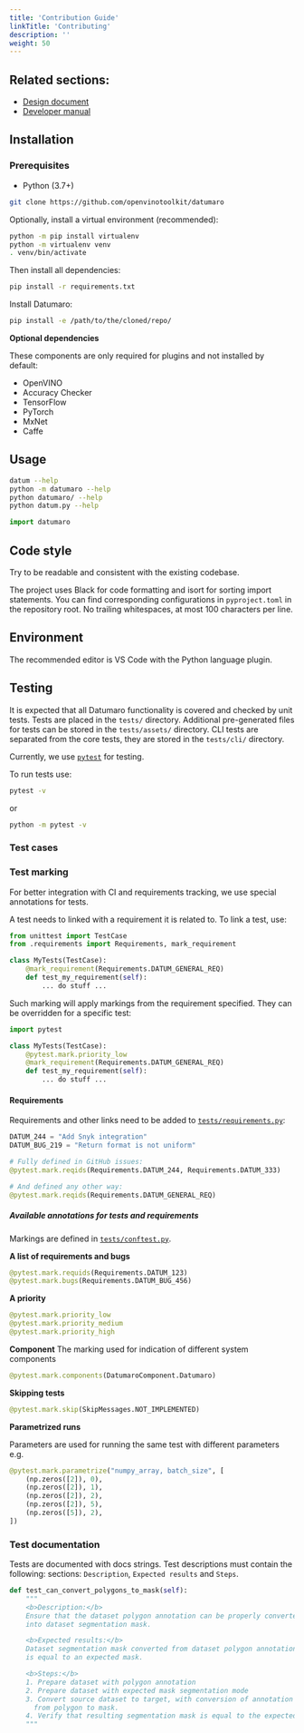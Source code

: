 ```yaml
---
title: 'Contribution Guide'
linkTitle: 'Contributing'
description: ''
weight: 50
---
```


## Related sections:

- [Design document](/docs/design/)
- [Developer manual](/docs/developer_manual/)

## Installation

### Prerequisites

- Python (3.7+)

``` bash
git clone https://github.com/openvinotoolkit/datumaro
```

Optionally, install a virtual environment (recommended):

``` bash
python -m pip install virtualenv
python -m virtualenv venv
. venv/bin/activate
```

Then install all dependencies:

``` bash
pip install -r requirements.txt
```

Install Datumaro:
``` bash
pip install -e /path/to/the/cloned/repo/
```

**Optional dependencies**

These components are only required for plugins and not installed by default:

- OpenVINO
- Accuracy Checker
- TensorFlow
- PyTorch
- MxNet
- Caffe

## Usage

``` bash
datum --help
python -m datumaro --help
python datumaro/ --help
python datum.py --help
```

``` python
import datumaro
```

## Code style

Try to be readable and consistent with the existing codebase.

The project uses Black for code formatting and isort for sorting import statements.
You can find corresponding configurations in `pyproject.toml` in the repository root.
No trailing whitespaces, at most 100 characters per line.

## Environment

The recommended editor is VS Code with the Python language plugin.

## Testing <a id="testing"></a>

It is expected that all Datumaro functionality is covered and checked by
unit tests. Tests are placed in the `tests/` directory. Additional
pre-generated files for tests can be stored in the `tests/assets/` directory.
CLI tests are separated from the core tests, they are stored in the
`tests/cli/` directory.

Currently, we use [`pytest`](https://docs.pytest.org/) for testing.

To run tests use:

``` bash
pytest -v
```
or
``` bash
python -m pytest -v
```

### Test cases <a id="Test_case_description"></a>

### Test marking <a id="Test_marking"></a>

For better integration with CI and requirements tracking,
we use special annotations for tests.

A test needs to linked with a requirement it is related to. To link a
test, use:

```python
from unittest import TestCase
from .requirements import Requirements, mark_requirement

class MyTests(TestCase):
    @mark_requirement(Requirements.DATUM_GENERAL_REQ)
    def test_my_requirement(self):
        ... do stuff ...
```

Such marking will apply markings from the requirement specified.
They can be overridden for a specific test:

```python
import pytest

class MyTests(TestCase):
    @pytest.mark.priority_low
    @mark_requirement(Requirements.DATUM_GENERAL_REQ)
    def test_my_requirement(self):
        ... do stuff ...
```

#### Requirements <a id="Requirements"></a>

Requirements and other links need to be added to [`tests/requirements.py`](https://github.com/openvinotoolkit/datumaro/tree/develop/tests/requirements.py):

```python
DATUM_244 = "Add Snyk integration"
DATUM_BUG_219 = "Return format is not uniform"
```

```python
# Fully defined in GitHub issues:
@pytest.mark.reqids(Requirements.DATUM_244, Requirements.DATUM_333)

# And defined any other way:
@pytest.mark.reqids(Requirements.DATUM_GENERAL_REQ)
```


##### Available annotations for tests and requirements

Markings are defined in [`tests/conftest.py`](https://github.com/openvinotoolkit/datumaro/tree/develop/tests/conftest.py).

**A list of requirements and bugs**
```python
@pytest.mark.requids(Requirements.DATUM_123)
@pytest.mark.bugs(Requirements.DATUM_BUG_456)
```

**A priority**
```python
@pytest.mark.priority_low
@pytest.mark.priority_medium
@pytest.mark.priority_high
```

**Component**
The marking used for indication of different system components

```python
@pytest.mark.components(DatumaroComponent.Datumaro)
```

**Skipping tests**

```python
@pytest.mark.skip(SkipMessages.NOT_IMPLEMENTED)
```

**Parametrized runs**

Parameters are used for running the same test with different parameters e.g.

```python
@pytest.mark.parametrize("numpy_array, batch_size", [
    (np.zeros([2]), 0),
    (np.zeros([2]), 1),
    (np.zeros([2]), 2),
    (np.zeros([2]), 5),
    (np.zeros([5]), 2),
])
```

### Test documentation <a id="TestDoc"></a>

Tests are documented with docs strings. Test descriptions must contain
the following: sections: `Description`, `Expected results` and `Steps`.

```python
def test_can_convert_polygons_to_mask(self):
    """
    <b>Description:</b>
    Ensure that the dataset polygon annotation can be properly converted
    into dataset segmentation mask.

    <b>Expected results:</b>
    Dataset segmentation mask converted from dataset polygon annotation
    is equal to an expected mask.

    <b>Steps:</b>
    1. Prepare dataset with polygon annotation
    2. Prepare dataset with expected mask segmentation mode
    3. Convert source dataset to target, with conversion of annotation
      from polygon to mask.
    4. Verify that resulting segmentation mask is equal to the expected mask.
    """
```
